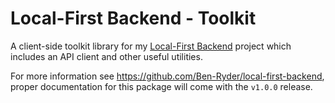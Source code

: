 # Local-First Backend - Toolkit
A client-side toolkit library for my [Local-First Backend](https://github.com/Ben-Ryder/local-first-backend) project which includes an API client and other useful utilities.

For more information see https://github.com/Ben-Ryder/local-first-backend, proper documentation for this package will come with the `v1.0.0` release.
